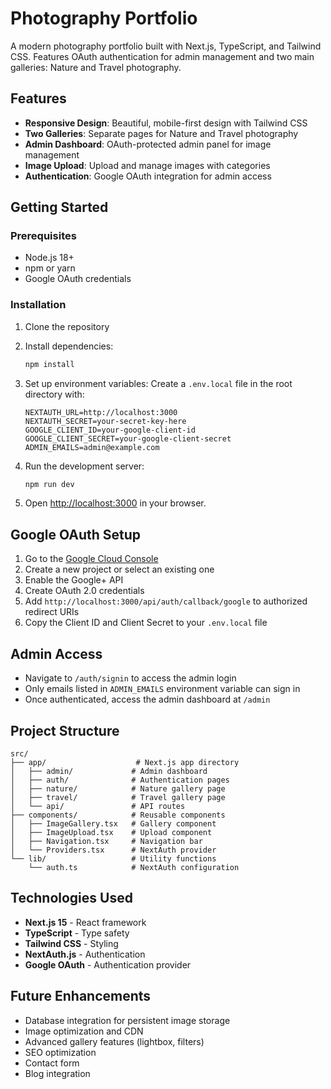 # Photography Portfolio

A modern photography portfolio built with Next.js, TypeScript, and Tailwind CSS. Features OAuth authentication for admin management and two main galleries: Nature and Travel photography.

## Features

- **Responsive Design**: Beautiful, mobile-first design with Tailwind CSS
- **Two Galleries**: Separate pages for Nature and Travel photography
- **Admin Dashboard**: OAuth-protected admin panel for image management
- **Image Upload**: Upload and manage images with categories
- **Authentication**: Google OAuth integration for admin access

## Getting Started

### Prerequisites

- Node.js 18+ 
- npm or yarn
- Google OAuth credentials

### Installation

1. Clone the repository
2. Install dependencies:
   ```bash
   npm install
   ```

3. Set up environment variables:
   Create a `.env.local` file in the root directory with:
   ```
   NEXTAUTH_URL=http://localhost:3000
   NEXTAUTH_SECRET=your-secret-key-here
   GOOGLE_CLIENT_ID=your-google-client-id
   GOOGLE_CLIENT_SECRET=your-google-client-secret
   ADMIN_EMAILS=admin@example.com
   ```

4. Run the development server:
   ```bash
   npm run dev
   ```

5. Open [http://localhost:3000](http://localhost:3000) in your browser.

## Google OAuth Setup

1. Go to the [Google Cloud Console](https://console.cloud.google.com/)
2. Create a new project or select an existing one
3. Enable the Google+ API
4. Create OAuth 2.0 credentials
5. Add `http://localhost:3000/api/auth/callback/google` to authorized redirect URIs
6. Copy the Client ID and Client Secret to your `.env.local` file

## Admin Access

- Navigate to `/auth/signin` to access the admin login
- Only emails listed in `ADMIN_EMAILS` environment variable can sign in
- Once authenticated, access the admin dashboard at `/admin`

## Project Structure

```
src/
├── app/                    # Next.js app directory
│   ├── admin/             # Admin dashboard
│   ├── auth/              # Authentication pages
│   ├── nature/            # Nature gallery page
│   ├── travel/            # Travel gallery page
│   └── api/               # API routes
├── components/            # Reusable components
│   ├── ImageGallery.tsx   # Gallery component
│   ├── ImageUpload.tsx    # Upload component
│   ├── Navigation.tsx     # Navigation bar
│   └── Providers.tsx      # NextAuth provider
└── lib/                   # Utility functions
    └── auth.ts            # NextAuth configuration
```

## Technologies Used

- **Next.js 15** - React framework
- **TypeScript** - Type safety
- **Tailwind CSS** - Styling
- **NextAuth.js** - Authentication
- **Google OAuth** - Authentication provider

## Future Enhancements

- Database integration for persistent image storage
- Image optimization and CDN
- Advanced gallery features (lightbox, filters)
- SEO optimization
- Contact form
- Blog integration